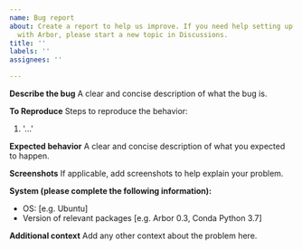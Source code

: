 ```yaml
---
name: Bug report
about: Create a report to help us improve. If you need help setting up your simulation
  with Arbor, please start a new topic in Discussions.
title: ''
labels: ''
assignees: ''

---
```


**Describe the bug**
A clear and concise description of what the bug is.

**To Reproduce**
Steps to reproduce the behavior:
1. '...'

**Expected behavior**
A clear and concise description of what you expected to happen.

**Screenshots**
If applicable, add screenshots to help explain your problem.

**System (please complete the following information):**
 - OS: [e.g. Ubuntu]
 - Version of relevant packages [e.g. Arbor 0.3, Conda Python 3.7]

**Additional context**
Add any other context about the problem here.
